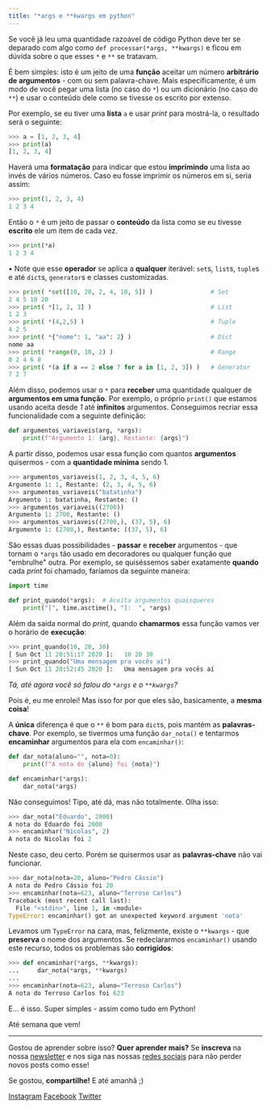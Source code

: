 ```yaml
---
title: "*args e **kwargs em python"
---
```


Se você já leu uma quantidade razoável de código Python deve ter se deparado
com algo como `def processar(*args, **kwargs)` e ficou em dúvida sobre o que
esses `*` e `**` se tratavam.

É bem simples: isto é um jeito de uma **função** aceitar um número **arbitrário de
argumentos** - com ou sem palavra-chave. Mais especificamente, é um modo de você
pegar uma lista (no caso do `*`) ou um dicionário (no caso do `**`) e usar o
conteúdo dele como se tivesse os escrito por extenso.

Por exemplo, se eu tiver uma **lista** `a` e usar *print* para mostrá-la, o
resultado será o seguinte:

```python
>>> a = [1, 2, 3, 4]
>>> print(a)
[1, 2, 3, 4]
```

Haverá uma **formatação** para indicar que estou **imprimindo** uma lista ao
invés de vários números. Caso eu fosse imprimir os números em si, seria assim:

```python
>>> print(1, 2, 3, 4)
1 2 3 4
```

Então o `*` é um jeito de passar o **conteúdo** da lista como se eu tivesse
**escrito** ele um item de cada vez.

```python
>>> print(*a)
1 2 3 4
```

• Note que esse **operador** se aplica a **qualquer** iterável: `set`s,
`list`s, `tuple`s e até `dict`s, `generator`s e classes customizadas.

```python
>>> print( *set([10, 20, 2, 4, 10, 5]) )                # Set
2 4 5 10 20
>>> print( *[1, 2, 3] )                                 # List
1 2 3
>>> print( *(4,2,5) )                                   # Tuple
4 2 5
>>> print( *{"nome": 1, "aa": 2} )                      # Dict
nome aa
>>> print( *range(0, 10, 2) )                           # Range
0 2 4 6 8
>>> print( *(a if a == 2 else 7 for a in [1, 2, 3]) )   # Generator
7 2 7
```

Além disso, podemos usar o `*` para **receber** uma quantidade qualquer de
**argumentos em uma função**. Por exemplo, o próprio `print()` que estamos
usando aceita desde *1* até **infinitos** argumentos. Conseguimos recriar essa
funcionalidade com a seguinte definição:

<!-- spell-checker: disable -->
```python
def argumentos_variaveis(arg, *args):
    print(f"Argumento 1: {arg}, Restante: {args}")
```
<!-- spell-checker: enable -->


A partir disso, podemos usar essa função com quantos **argumentos** quisermos -
com a **quantidade mínima** sendo 1.


<!-- spell-checker: disable -->
```python
>>> argumentos_variaveis(1, 2, 3, 4, 5, 6)
Argumento 1: 1, Restante: (2, 3, 4, 5, 6)
>>> argumentos_variaveis("batatinha")
Argumento 1: batatinha, Restante: ()
>>> argumentos_variaveis((2700))
Argumento 1: 2700, Restante: ()
>>> argumentos_variaveis((2700,), (37, 5), 6)
Argumento 1: (2700,), Restante: ((37, 5), 6)
```
<!-- spell-checker: enable -->

São essas duas possibilidades - **passar** e **receber** argumentos - que
tornam o `*args` tão usado em decoradores ou qualquer função que "embrulhe"
outra. Por exemplo, se quiséssemos saber exatamente **quando** cada *print* foi
chamado, faríamos da seguinte maneira:

```python
import time

def print_quando(*args):  # Aceita argumentos quaisqueres
    print("[", time.asctime(), "]:  ", *args)

```

Além da saída normal do *print*, quando **chamarmos** essa função vamos ver o
horário de **execução**:

```python
>>> print_quando(10, 20, 30)
[ Sun Oct 11 20:51:17 2020 ]:   10 20 30
>>> print_quando("Uma mensagem pra vocês aí")
[ Sun Oct 11 20:52:45 2020 ]:   Uma mensagem pra vocês aí
```

<i>Tá, até agora você só falou do `*args` e o `**kwargs`?</i>

Pois é, eu me enrolei! Mas isso for por que eles são, basicamente, a **mesma
coisa**!

A **única** diferença é que o `**` é bom para `dict`s, pois mantém as
**palavras-chave**. Por exemplo, se tivermos uma função `dar_nota()` e
tentarmos **encaminhar** argumentos para ela com `encaminhar()`:

```python
def dar_nota(aluno="", nota=0):
    print(f"A nota do {aluno} foi {nota}")

def encaminhar(*args):
    dar_nota(*args)
```

Não conseguimos! Tipo, até dá, mas não totalmente. Olha isso:

```python
>>> dar_nota("Eduardo", 2000)
A nota do Eduardo foi 2000
>>> encaminhar("Nicolas", 2)
A nota do Nicolas foi 2
```

Neste caso, deu certo. Porém se quisermos usar as **palavras-chave** não vai
funcionar.

```python
>>> dar_nota(nota=20, aluno="Pedro Cássio")
A nota do Pedro Cássio foi 20
>>> encaminhar(nota=623, aluno="Terroso Carlos")
Traceback (most recent call last):
  File "<stdin>", line 1, in <module>
TypeError: encaminhar() got an unexpected keyword argument 'nota'
```

Levamos um `TypeError` na cara, mas, felizmente, existe o `**kwargs` - que
**preserva** o nome dos argumentos. Se redeclararmos `encaminhar()` usando este
recurso, todos os problemas são **corrigidos**:

```python
>>> def encaminhar(*args, **kwargs):
...     dar_nota(*args, **kwargs)
...
>>> encaminhar(nota=623, aluno="Terroso Carlos")
A nota do Terroso Carlos foi 623
```

E... é isso. Super simples - assim como tudo em Python!

Até semana que vem!

---

Gostou de aprender sobre isso? **Quer aprender mais?** Se **inscreva** na nossa [newsletter](https://moskoscode.com/newsletter) e nos siga nas nossas [redes sociais](https://linktr.ee/moskoscode) para não perder novos posts como esse!

Se gostou, **compartilhe!** E até amanhã ;)

[Instagram](https://www.instagram.com/moskoscode)
[Facebook](https://www.facebook.com/moskoscode)
[Twitter](https://www.twitter.com/moskoscode)

